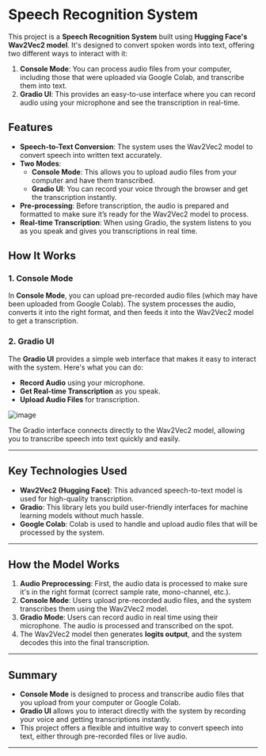 # Speech Recognition System

This project is a **Speech Recognition System** built using **Hugging Face's Wav2Vec2 model**. It's designed to convert spoken words into text, offering two different ways to interact with it:

1. **Console Mode**: You can process audio files from your computer, including those that were uploaded via Google Colab, and transcribe them into text.
2. **Gradio UI**: This provides an easy-to-use interface where you can record audio using your microphone and see the transcription in real-time.

## Features
- **Speech-to-Text Conversion**: The system uses the Wav2Vec2 model to convert speech into written text accurately.
- **Two Modes**:
  - **Console Mode**: This allows you to upload audio files from your computer and have them transcribed.
  - **Gradio UI**: You can record your voice through the browser and get the transcription instantly.
- **Pre-processing**: Before transcription, the audio is prepared and formatted to make sure it’s ready for the Wav2Vec2 model to process.
- **Real-time Transcription**: When using Gradio, the system listens to you as you speak and gives you transcriptions in real time.

## How It Works

### 1. Console Mode
In **Console Mode**, you can upload pre-recorded audio files (which may have been uploaded from Google Colab). The system processes the audio, converts it into the right format, and then feeds it into the Wav2Vec2 model to get a transcription.

### 2. Gradio UI
The **Gradio UI** provides a simple web interface that makes it easy to interact with the system. Here's what you can do:
- **Record Audio** using your microphone.
- **Get Real-time Transcription** as you speak.
- **Upload Audio Files** for transcription.

![image](https://github.com/user-attachments/assets/f0f905cd-b628-46e4-85e8-1c3eb93f3261)


The Gradio interface connects directly to the Wav2Vec2 model, allowing you to transcribe speech into text quickly and easily.

---

## Key Technologies Used
- **Wav2Vec2 (Hugging Face)**: This advanced speech-to-text model is used for high-quality transcription.
- **Gradio**: This library lets you build user-friendly interfaces for machine learning models without much hassle.
- **Google Colab**: Colab is used to handle and upload audio files that will be processed by the system.

---

## How the Model Works
1. **Audio Preprocessing**: First, the audio data is processed to make sure it's in the right format (correct sample rate, mono-channel, etc.).
2. **Console Mode**: Users upload pre-recorded audio files, and the system transcribes them using the Wav2Vec2 model.
3. **Gradio Mode**: Users can record audio in real time using their microphone. The audio is processed and transcribed on the spot.
4. The Wav2Vec2 model then generates **logits output**, and the system decodes this into the final transcription.

---

## Summary
- **Console Mode** is designed to process and transcribe audio files that you upload from your computer or Google Colab.
- **Gradio UI** allows you to interact directly with the system by recording your voice and getting transcriptions instantly.
- This project offers a flexible and intuitive way to convert speech into text, either through pre-recorded files or live audio.

---
